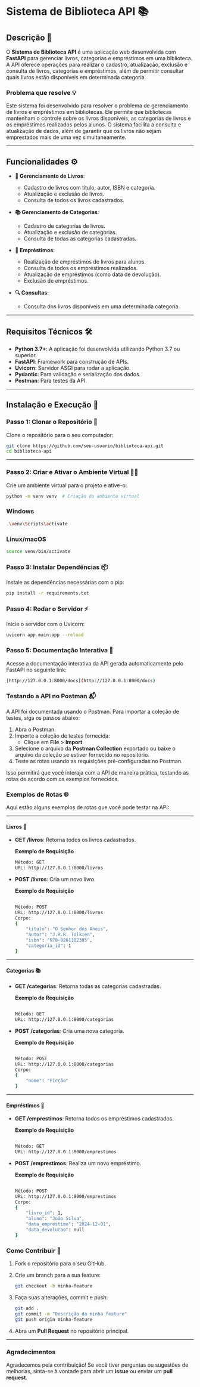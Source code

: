 # **Sistema de Biblioteca API** 📚

## **Descrição** 📝

O **Sistema de Biblioteca API** é uma aplicação web desenvolvida com **FastAPI** para gerenciar livros, categorias e empréstimos em uma biblioteca. A API oferece operações para realizar o cadastro, atualização, exclusão e consulta de livros, categorias e empréstimos, além de permitir consultar quais livros estão disponíveis em determinada categoria.

### **Problema que resolve** 💡

Este sistema foi desenvolvido para resolver o problema de gerenciamento de livros e empréstimos em bibliotecas. Ele permite que bibliotecas mantenham o controle sobre os livros disponíveis, as categorias de livros e os empréstimos realizados pelos alunos. O sistema facilita a consulta e atualização de dados, além de garantir que os livros não sejam emprestados mais de uma vez simultaneamente.

---

## **Funcionalidades** ⚙️

- **📖 Gerenciamento de Livros**:
  - Cadastro de livros com título, autor, ISBN e categoria.
  - Atualização e exclusão de livros.
  - Consulta de todos os livros cadastrados.

- **📚 Gerenciamento de Categorias**:
  - Cadastro de categorias de livros.
  - Atualização e exclusão de categorias.
  - Consulta de todas as categorias cadastradas.

- **🔑 Empréstimos**:
  - Realização de empréstimos de livros para alunos.
  - Consulta de todos os empréstimos realizados.
  - Atualização de empréstimos (como data de devolução).
  - Exclusão de empréstimos.

- **🔍 Consultas**:
  - Consulta dos livros disponíveis em uma determinada categoria.

---

## **Requisitos Técnicos** 🛠️

- **Python 3.7+**: A aplicação foi desenvolvida utilizando Python 3.7 ou superior.
- **FastAPI**: Framework para construção de APIs.
- **Uvicorn**: Servidor ASGI para rodar a aplicação.
- **Pydantic**: Para validação e serialização dos dados.
- **Postman**: Para testes da API.

---

## **Instalação e Execução** 🚀

### **Passo 1: Clonar o Repositório** 🔄

Clone o repositório para o seu computador:

```bash
git clone https://github.com/seu-usuario/biblioteca-api.git
cd biblioteca-api
```

---

### Passo 2: Criar e Ativar o Ambiente Virtual 🧑‍💻

Crie um ambiente virtual para o projeto e ative-o:

```bash
python -m venv venv  # Criação do ambiente virtual
```

### Windows

```bash
.\venv\Scripts\activate
```

### Linux/macOS

```bash
source venv/bin/activate
```

### Passo 3: Instalar Dependências 📦

Instale as dependências necessárias com o pip:

```bash
pip install -r requirements.txt
```

### Passo 4: Rodar o Servidor ⚡

Inicie o servidor com o Uvicorn:

```bash
uvicorn app.main:app --reload
```

### Passo 5: Documentação Interativa 📑

Acesse a documentação interativa da API gerada automaticamente pelo FastAPI no seguinte link:

```bash
[http://127.0.0.1:8000/docs](http://127.0.0.1:8000/docs)
```

### Testando a API no Postman 📬

A API foi documentada usando o Postman. Para importar a coleção de testes, siga os passos abaixo:

1. Abra o Postman.
2. Importe a coleção de testes fornecida:
   - Clique em **File** > **Import**.
3. Selecione o arquivo da **Postman Collection** exportado ou baixe o arquivo da coleção se estiver fornecido no repositório.
4. Teste as rotas usando as requisições pré-configuradas no Postman.

Isso permitirá que você interaja com a API de maneira prática, testando as rotas de acordo com os exemplos fornecidos.

### Exemplos de Rotas 🌐

Aqui estão alguns exemplos de rotas que você pode testar na API:

---

#### Livros 📖

- **GET /livros**: Retorna todos os livros cadastrados.

    **Exemplo de Requisição**

    ```bash
    Método: GET
    URL: http://127.0.0.1:8000/livros
    ```

- **POST /livros**: Cria um novo livro.

    **Exemplo de Requisição**

    ```bash

    Método: POST
    URL: http://127.0.0.1:8000/livros
    Corpo:
    {
        "titulo": "O Senhor dos Anéis",
        "autor": "J.R.R. Tolkien",
        "isbn": "978-0261102385",
        "categoria_id": 1
    }
    ```

---

#### Categorias 📚

- **GET /categorias**: Retorna todas as categorias cadastradas.

    **Exemplo de Requisição**

    ```bash

    Método: GET
    URL: http://127.0.0.1:8000/categorias
    ```

- **POST /categorias**: Cria uma nova categoria.

    **Exemplo de Requisição**

    ```bash

    Método: POST
    URL: http://127.0.0.1:8000/categorias
    Corpo:
    {
        "nome": "Ficção"
    }
    ```

---

#### Empréstimos 🔑

- **GET /emprestimos**: Retorna todos os empréstimos cadastrados.

    **Exemplo de Requisição**

    ```bash

    Método: GET
    URL: http://127.0.0.1:8000/emprestimos
    ```

- **POST /emprestimos**: Realiza um novo empréstimo.

    **Exemplo de Requisição**

    ```bash

    Método: POST
    URL: http://127.0.0.1:8000/emprestimos
    Corpo:
    {
        "livro_id": 1,
        "aluno": "João Silva",
        "data_emprestimo": "2024-12-01",
        "data_devolucao": null
    }
    ```

### Como Contribuir 🤝

1. Fork o repositório para o seu GitHub.
2. Crie um branch para a sua feature:

    ```bash
    git checkout -b minha-feature
    ```

3. Faça suas alterações, commit e push:

    ```bash
    git add .
    git commit -m "Descrição da minha feature"
    git push origin minha-feature
    ```

4. Abra um **Pull Request** no repositório principal.

---

### Agradecimentos 

Agradecemos pela contribuição! Se você tiver  perguntas ou sugestões de melhorias, sinta-se à vontade para abrir um **issue** ou enviar um **pull request**.
